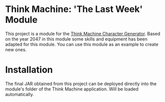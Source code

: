 # Think Machine: 'The Last Week' Module
This project is a module for the [Think Machine Character Generator](https://github.com/softwaremagico/ThinkMachine). Based on the year 2047 in this module some skills and equipment has been adapted for this module. You can use this module as an example to create new ones. 

# Installation
The final JAR obtained from this project can be deployed directly into the module's folder of the Think Machine application. Will be loaded automatically. 
